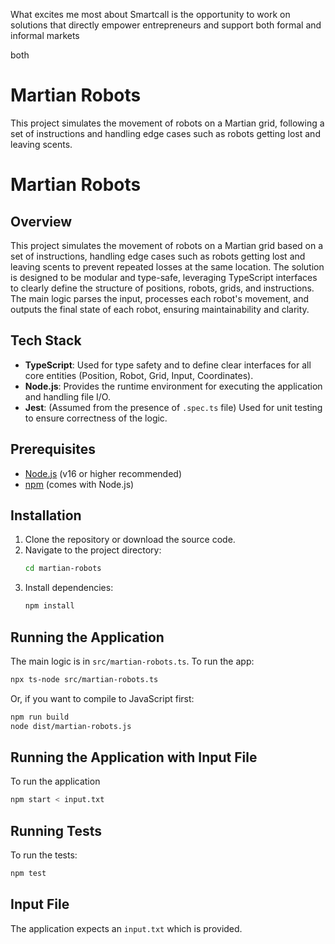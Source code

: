 


What excites me most about Smartcall is the opportunity to work on solutions that directly empower entrepreneurs and support both formal and informal markets

both

# Martian Robots

This project simulates the movement of robots on a Martian grid, following a set of instructions and handling edge cases such as robots getting lost and leaving scents.

# Martian Robots

## Overview

This project simulates the movement of robots on a Martian grid based on a set of instructions, handling edge cases such as robots getting lost and leaving scents to prevent repeated losses at the same location. The solution is designed to be modular and type-safe, leveraging TypeScript interfaces to clearly define the structure of positions, robots, grids, and instructions. The main logic parses the input, processes each robot's movement, and outputs the final state of each robot, ensuring maintainability and clarity.

## Tech Stack
- **TypeScript**: Used for type safety and to define clear interfaces for all core entities (Position, Robot, Grid, Input, Coordinates).
- **Node.js**: Provides the runtime environment for executing the application and handling file I/O.
- **Jest**: (Assumed from the presence of `.spec.ts` file) Used for unit testing to ensure correctness of the logic.

## Prerequisites
- [Node.js](https://nodejs.org/) (v16 or higher recommended)
- [npm](https://www.npmjs.com/) (comes with Node.js)

## Installation
1. Clone the repository or download the source code.
2. Navigate to the project directory:
   ```sh
   cd martian-robots
   ```
3. Install dependencies:
   ```sh
   npm install
   ```

## Running the Application

The main logic is in `src/martian-robots.ts`. To run the app:

```sh
npx ts-node src/martian-robots.ts
```

Or, if you want to compile to JavaScript first:

```sh
npm run build
node dist/martian-robots.js
```

## Running the Application with Input File
To run the application
``` sh
npm start < input.txt
```

## Running Tests

To run the tests:

```sh
npm test
```

## Input File

The application expects an `input.txt` which is provided.


